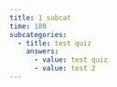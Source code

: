 ```yaml
---
title: 1 subcat
time: 180
subcategories:
  - title: test quiz
    answers:
      - value: test quiz
      - value: test 2
---
```

